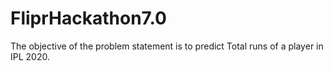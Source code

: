 # FliprHackathon7.0
The objective of the problem statement is to predict Total runs of a player in IPL 2020.
